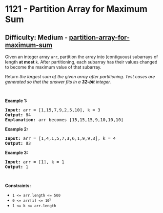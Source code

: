 <h1>1121 - Partition Array for Maximum Sum</h1><h2>Difficulty: Medium - <a href="https://leetcode.com/problems/partition-array-for-maximum-sum/">partition-array-for-maximum-sum</a></h2><p>Given an integer array <code>arr</code>, partition the array into (contiguous) subarrays of length <strong>at most</strong> <code>k</code>. After partitioning, each subarray has their values changed to become the maximum value of that subarray.</p>

<p>Return <em>the largest sum of the given array after partitioning. Test cases are generated so that the answer fits in a <strong>32-bit</strong> integer.</em></p>

<p>&nbsp;</p>
<p><strong class="example">Example 1:</strong></p>

<pre>
<strong>Input:</strong> arr = [1,15,7,9,2,5,10], k = 3
<strong>Output:</strong> 84
<strong>Explanation:</strong> arr becomes [15,15,15,9,10,10,10]
</pre>

<p><strong class="example">Example 2:</strong></p>

<pre>
<strong>Input:</strong> arr = [1,4,1,5,7,3,6,1,9,9,3], k = 4
<strong>Output:</strong> 83
</pre>

<p><strong class="example">Example 3:</strong></p>

<pre>
<strong>Input:</strong> arr = [1], k = 1
<strong>Output:</strong> 1
</pre>

<p>&nbsp;</p>
<p><strong>Constraints:</strong></p>

<ul>
	<li><code>1 &lt;= arr.length &lt;= 500</code></li>
	<li><code>0 &lt;= arr[i] &lt;= 10<sup>9</sup></code></li>
	<li><code>1 &lt;= k &lt;= arr.length</code></li>
</ul>
